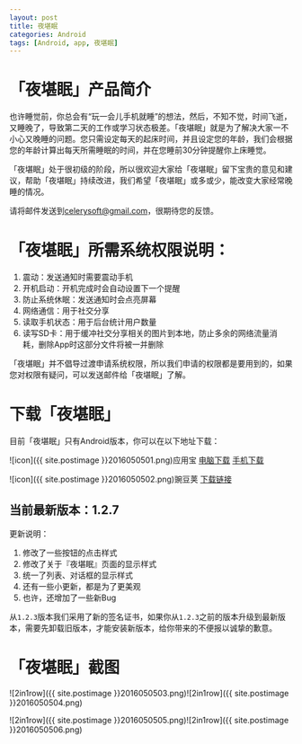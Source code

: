 ```yaml
---
layout: post
title: 夜堪眠
categories: Android
tags: [Android, app, 夜堪眠]
---
```


# 「夜堪眠」产品简介

也许睡觉前，你总会有“玩一会儿手机就睡”的想法，然后，不知不觉，时间飞逝，又睡晚了，导致第二天的工作或学习状态极差。「夜堪眠」就是为了解决大家一不小心又晚睡的问题。您只需设定每天的起床时间，并且设定您的年龄，我们会根据您的年龄计算出每天所需睡眠的时间，并在您睡前30分钟提醒你上床睡觉。

「夜堪眠」处于很初级的阶段，所以很欢迎大家给「夜堪眠」留下宝贵的意见和建议，帮助「夜堪眠」持续改进，我们希望「夜堪眠」或多或少，能改变大家经常晚睡的情况。

请将邮件发送到[celerysoft@gmail.com](mailto:celerysoft@gmail.com)，很期待您的反馈。

# 「夜堪眠」所需系统权限说明：

1. 震动：发送通知时需要震动手机
2. 开机启动：开机完成时会自动设置下一个提醒
3. 防止系统休眠：发送通知时会点亮屏幕
4. 网络通信：用于社交分享
5. 读取手机状态：用于后台统计用户数量
6. 读写SD卡：用于缓冲社交分享相关的图片到本地，防止多余的网络流量消耗，删除App时这部分文件将被一并删除

「夜堪眠」并不倡导过渡申请系统权限，所以我们申请的权限都是要用到的，如果您对权限有疑问，可以发送邮件给「夜堪眠」了解。

# 下载「夜堪眠」

目前「夜堪眠」只有Android版本，你可以在以下地址下载：

![icon]({{ site.postimage }}2016050501.png)应用宝
[电脑下载](http://android.myapp.com/myapp/detail.htm?apkName=com.celerysoft.bedtime)
[手机下载](http://a.app.qq.com/o/simple.jsp?pkgname=com.celerysoft.bedtime)

![icon]({{ site.postimage }}2016050502.png)豌豆荚
[下载链接](http://www.wandoujia.com/apps/com.celerysoft.bedtime)

## 当前最新版本：**1.2.7**
更新说明：

1. 修改了一些按钮的点击样式
2. 修改了关于『夜堪眠』页面的显示样式
3. 统一了列表、对话框的显示样式
4. 还有一些小更新，都是为了更美观
5. 也许，还增加了一些新Bug

从`1.2.3`版本我们采用了新的签名证书，如果你从`1.2.3`之前的版本升级到最新版本，需要先卸载旧版本，才能安装新版本，给你带来的不便报以诚挚的歉意。

# 「夜堪眠」截图

![2in1row]({{ site.postimage }}2016050503.png)![2in1row]({{ site.postimage }}2016050504.png)

![2in1row]({{ site.postimage }}2016050505.png)![2in1row]({{ site.postimage }}2016050506.png)
